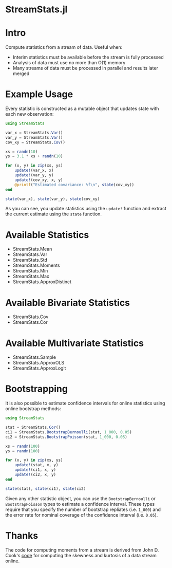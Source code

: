 StreamStats.jl
==============

# Intro

Compute statistics from a stream of data. Useful when:

* Interim statistics must be available before the stream is fully processed
* Analysis of data must use no more than O(1) memory
* Many streams of data must be processed in parallel and results later merged

# Example Usage

Every statistic is constructed as a mutable object that updates state with
each new observation:

```jl
using StreamStats

var_x = StreamStats.Var()
var_y = StreamStats.Var()
cov_xy = StreamStats.Cov()

xs = randn(10)
ys = 3.1 * xs + randn(10)

for (x, y) in zip(xs, ys)
    update!(var_x, x)
    update!(var_y, y)
    update!(cov_xy, x, y)
    @printf("Estimated covariance: %f\n", state(cov_xy))
end

state(var_x), state(var_y), state(cov_xy)
```

As you can see, you update statistics using the `update!` function and
extract the current estimate using the `state` function.

# Available Statistics

* StreamStats.Mean
* StreamStats.Var
* StreamStats.Std
* StreamStats.Moments
* StreamStats.Min
* StreamStats.Max
* StreamStats.ApproxDistinct

# Available Bivariate Statistics

* StreamStats.Cov
* StreamStats.Cor

# Available Multivariate Statistics

* StreamStats.Sample
* StreamStats.ApproxOLS
* StreamStats.ApproxLogit

# Bootstrapping

It is also possible to estimate confidence intervals for online statistics
using online bootstrap methods:

```jl
using StreamStats

stat = StreamStats.Cor()
ci1 = StreamStats.BootstrapBernoulli(stat, 1_000, 0.05)
ci2 = StreamStats.BootstrapPoisson(stat, 1_000, 0.05)

xs = randn(100)
ys = randn(100)

for (x, y) in zip(xs, ys)
    update!(stat, x, y)
    update!(ci1, x, y)
    update!(ci2, x, y)
end

state(stat), state(ci1), state(ci2)
```

Given any other statistic object, you can use the `BootstrapBernoulli` or
`BootstrapPoisson` types to estimate a confidence interval. These types require
that you specify the number of bootstrap repliates (i.e. `1_000`) and the error
rate for nominal coverage of the confidence interval (i.e. `0.05`).

# Thanks

The code for computing moments from a stream is derived from John D. Cook's
[code](http://www.johndcook.com/blog/skewness_kurtosis/) for computing the
skewness and kurtosis of a data stream online.
